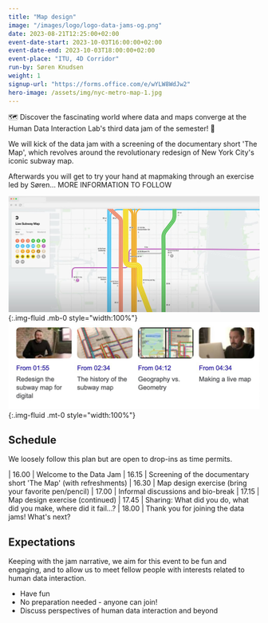 ```yaml
---
title: "Map design"
image: "/images/logo/logo-data-jams-og.png"
date: 2023-08-21T12:25:00+02:00
event-date-start: 2023-10-03T16:00:00+02:00
event-date-end: 2023-10-03T18:00:00+02:00
event-place: "ITU, 4D Corridor"
run-by: Søren Knudsen
weight: 1
signup-url: "https://forms.office.com/e/wYLW8WdJw2"
hero-image: /assets/img/nyc-metro-map-1.jpg
---
```


🗺️ Discover the fascinating world where data and maps converge at the Human Data Interaction Lab's third data jam of the semester! 📅

We will kick of the data jam with a screening of the documentary short 'The Map', which revolves around the revolutionary redesign of New York City's iconic subway map.

Afterwards you will get to try your hand at mapmaking through an exercise led by Søren... MORE INFORMATION TO FOLLOW

![Screenshot from the NYC metro map product](/assets/img/nyc-metro-map-1.jpg){:.img-fluid .mb-0 style="width:100%"}
![Excerpts from documentary](/assets/img/nyc-metro-map-2.jpg){:.img-fluid .mt-0 style="width:100%"}

## Schedule 

We loosely follow this plan but are open to drop-ins as time permits.  

| 16.00 | Welcome to the Data Jam
| 16.15 | Screening of the documentary short 'The Map' (with refreshments)
| 16.30 | Map design exercise (bring your favorite pen/pencil)
| 17.00 | Informal discussions and bio-break
| 17.15 | Map design exercise (continued)
| 17.45 | Sharing: What did you do, what did you make, where did it fail...?
| 18.00 | Thank you for joining the data jams! What's next? 

## Expectations

Keeping with the jam narrative, we aim for this event to be fun and engaging, and to allow us to meet fellow people with interests related to human data interaction.

* Have fun 
* No preparation needed - anyone can join!
* Discuss perspectives of human data interaction and beyond 
